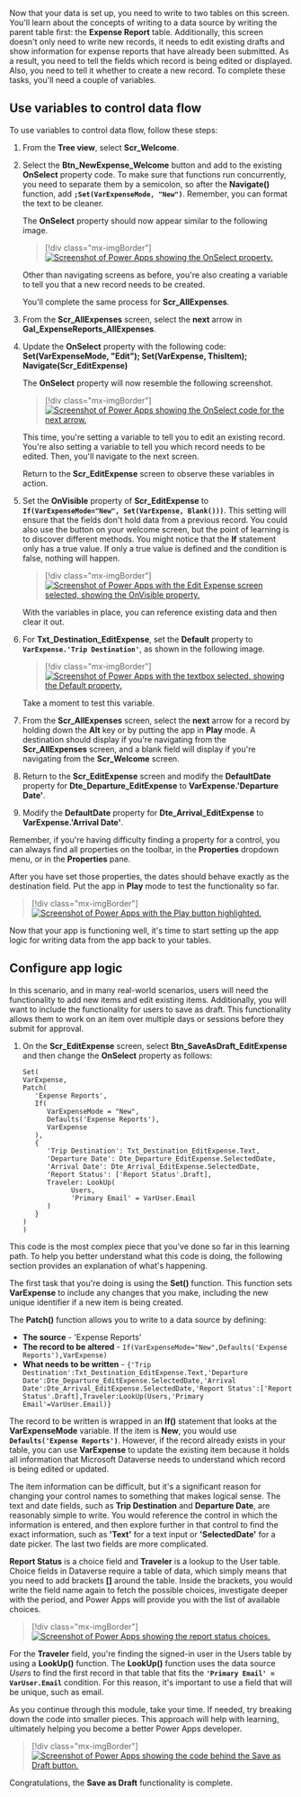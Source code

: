 Now that your data is set up, you need to write to two tables on this screen. You'll learn about the concepts of writing to a data source by writing the parent table first: the **Expense Report** table. Additionally, this screen doesn't only need to write new records, it needs to edit existing drafts and show information for expense reports that have already been submitted. As a result, you need to tell the fields which record is being edited or displayed. Also, you need to tell it whether to create a new record. To complete these tasks, you'll need a couple of variables.

## Use variables to control data flow

To use variables to control data flow, follow these steps:

1. From the **Tree view**, select **Scr_Welcome**.

1. Select the **Btn_NewExpense_Welcome** button and add to the existing **OnSelect** property code. To make sure that functions run concurrently, you need to separate them by a semicolon, so after the **Navigate()** function, add **`;Set(VarExpenseMode, "New")`**. Remember, you can format the text to be cleaner.

   The **OnSelect** property should now appear similar to the following image.

   > [!div class="mx-imgBorder"]
   > [![Screenshot of Power Apps showing the OnSelect property.](../media/on-select.png)](../media/on-select.png#lightbox)

   Other than navigating screens as before, you're also creating a variable to tell you that a new record needs to be created.

   You'll complete the same process for **Scr_AllExpenses**.

1. From the **Scr_AllExpenses** screen, select the **next** arrow in **Gal_ExpenseReports_AllExpenses**.

1. Update the **OnSelect** property with the following code: **Set(VarExpenseMode, "Edit"); Set(VarExpense, ThisItem); Navigate(Scr_EditExpense)**

   The **OnSelect** property will now resemble the following screenshot.

   > [!div class="mx-imgBorder"]
   > [![Screenshot of Power Apps showing the OnSelect code for the next arrow.](../media/next.png)](../media/next.png#lightbox)

   This time, you're setting a variable to tell you to edit an existing record. You're also setting a variable to tell you which record needs to be edited. Then, you'll navigate to the next screen.

   Return to the **Scr_EditExpense** screen to observe these variables in action.

1. Set the **OnVisible** property of **Scr_EditExpense** to **`If(VarExpenseMode="New", Set(VarExpense, Blank()))`**. This setting will ensure that the fields don't hold data from a previous record. You could also use the button on your welcome screen, but the point of learning is to discover different methods. You might notice that the **If** statement only has a true value. If only a true value is defined and the condition is false, nothing will happen.

   > [!div class="mx-imgBorder"]
   > [![Screenshot of Power Apps with the Edit Expense screen selected, showing the OnVisible property.](../media/on-visible.png)](../media/on-visible.png#lightbox)

   With the variables in place, you can reference existing data and then clear it out.

1. For **Txt_Destination_EditExpense**, set the **Default** property to **`VarExpense.'Trip Destination'`**, as shown in the following image.

   > [!div class="mx-imgBorder"]
   > [![Screenshot of Power Apps with the textbox selected, showing the Default property.](../media/default.png)](../media/default.png#lightbox)

   Take a moment to test this variable.

1. From the **Scr_AllExpenses** screen, select the **next** arrow for a record by holding down the **Alt** key or by putting the app in **Play** mode. A destination should display if you're navigating from the **Scr_AllExpenses** screen, and a blank field will display if you're navigating from the **Scr_Welcome** screen.

1. Return to the **Scr_EditExpense** screen and modify the **DefaultDate** property for **Dte_Departure_EditExpense** to **VarExpense.'Departure Date'**.

1. Modify the **DefaultDate** property for **Dte_Arrival_EditExpense** to **VarExpense.'Arrival Date'**.

Remember, if you're having difficulty finding a property for a control, you can always find all properties on the toolbar, in the **Properties** dropdown menu, or in the **Properties** pane.

After you have set those properties, the dates should behave exactly as the destination field. Put the app in **Play** mode to test the functionality so far.

   > [!div class="mx-imgBorder"]
   > [![Screenshot of Power Apps with the Play button highlighted.](../media/play.png)](../media/play.png#lightbox)

Now that your app is functioning well, it's time to start setting up the app logic for writing data from the app back to your tables.

## Configure app logic

In this scenario, and in many real-world scenarios, users will need the functionality to add new items and edit existing items. Additionally, you will want to include the functionality for users to save as draft. This functionality allows them to work on an item over multiple days or sessions before they submit for approval. 

1. On the **Scr_EditExpense** screen, select **Btn_SaveAsDraft_EditExpense** and then change the **OnSelect** property as follows:

   ```powerappsfl
   Set(
   VarExpense,
   Patch(
      'Expense Reports',
      If(
         VarExpenseMode = "New",
         Defaults('Expense Reports'),
         VarExpense
      ),
      {
         'Trip Destination': Txt_Destination_EditExpense.Text,
         'Departure Date': Dte_Departure_EditExpense.SelectedDate,
         'Arrival Date': Dte_Arrival_EditExpense.SelectedDate,
         'Report Status': ['Report Status'.Draft],
         Traveler: LookUp(
               Users,
               'Primary Email' = VarUser.Email
         )
      }
   )
   )
   ```

This code is the most complex piece that you've done so far in this learning path. To help you better understand what this code is doing, the following section provides an explanation of what's happening.

The first task that you're doing is using the **Set()** function. This function sets **VarExpense** to include any changes that you make, including the new unique identifier if a new item is being created.

The **Patch()** function allows you to write to a data source by defining:

- **The source** - 'Expense Reports'
- **The record to be altered** - `If(VarExpenseMode="New",Defaults('Expense Reports'),VarExpense)`
- **What needs to be written** - `{'Trip Destination':Txt_Destination_EditExpense.Text,'Departure Date':Dte_Departure_EditExpense.SelectedDate,'Arrival Date':Dte_Arrival_EditExpense.SelectedDate,'Report Status':['Report Status'.Draft],Traveler:LookUp(Users,'Primary Email'=VarUser.Email)}`

The record to be written is wrapped in an **If()** statement that looks at the **VarExpenseMode** variable. If the item is **New**, you would use **`Defaults('Expense Reports')`**. However, if the record already exists in your table, you can use **VarExpense** to update the existing item because it holds all information that Microsoft Dataverse needs to understand which record is being edited or updated.

The item information can be difficult, but it's a significant reason for changing your control names to something that makes logical sense. The text and date fields, such as **Trip Destination** and **Departure Date**, are reasonably simple to write. You would reference the control in which the information is entered, and then explore further in that control to find the exact information, such as **'Text'** for a text input or **'SelectedDate'** for a date picker. The last two fields are more complicated.

**Report Status** is a choice field and **Traveler** is a lookup to the User table. Choice fields in Dataverse require a table of data, which simply means that you need to add brackets **[]** around the table. Inside the brackets, you would write the field name again to fetch the possible choices, investigate deeper with the period, and Power Apps will provide you with the list of available choices.

   > [!div class="mx-imgBorder"]
   > [![Screenshot of Power Apps showing the report status choices.](../media/report-status.png)](../media/report-status.png#lightbox)

For the **Traveler** field, you're finding the signed-in user in the Users table by using a **LookUp()** function. The **LookUp()** function uses the data source *Users* to find the first record in that table that fits the **`'Primary Email' = VarUser.Email`** condition. For this reason, it's important to use a field that will be unique, such as email.

As you continue through this module, take your time. If needed, try breaking down the code into smaller pieces. This approach will help with learning, ultimately helping you become a better Power Apps developer.

   > [!div class="mx-imgBorder"]
   > [![Screenshot of Power Apps showing the code behind the Save as Draft button.](../media/save-draft.png)](../media/save-draft.png#lightbox)

Congratulations, the **Save as Draft** functionality is complete.
